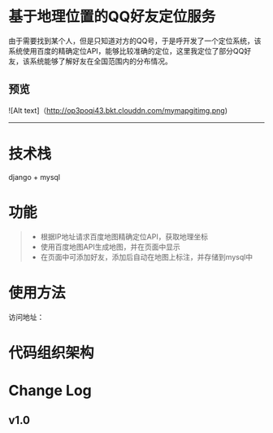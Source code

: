 # 基于地理位置的QQ好友定位服务

由于需要找到某个人，但是只知道对方的QQ号，于是呼开发了一个定位系统，该系统使用百度的精确定位API，能够比较准确的定位，这里我定位了部分QQ好友，该系统能够了解好友在全国范围内的分布情况。

预览
--------
![Alt text]（http://op3poqi43.bkt.clouddn.com/mymapgitimg.png)


--------------------

技术栈
=========
django + mysql 

功能
====

> - 根据IP地址请求百度地图精确定位API，获取地理坐标
> - 使用百度地图API生成地图，并在页面中显示
> - 在页面中可添加好友，添加后自动在地图上标注，并存储到mysql中




使用方法
=========
访问地址：

代码组织架构
===========




Change Log 
===================

v1.0 
-------------

